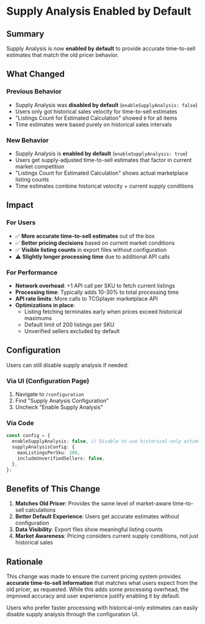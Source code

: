 # Supply Analysis Enabled by Default

## Summary

Supply Analysis is now **enabled by default** to provide accurate time-to-sell estimates that match the old pricer behavior.

## What Changed

### Previous Behavior

- Supply Analysis was **disabled by default** (`enableSupplyAnalysis: false`)
- Users only got historical sales velocity for time-to-sell estimates
- "Listings Count for Estimated Calculation" showed `0` for all items
- Time estimates were based purely on historical sales intervals

### New Behavior

- Supply Analysis is **enabled by default** (`enableSupplyAnalysis: true`)
- Users get supply-adjusted time-to-sell estimates that factor in current market competition
- "Listings Count for Estimated Calculation" shows actual marketplace listing counts
- Time estimates combine historical velocity + current supply conditions

## Impact

### For Users

- ✅ **More accurate time-to-sell estimates** out of the box
- ✅ **Better pricing decisions** based on current market conditions
- ✅ **Visible listing counts** in export files without configuration
- ⚠️ **Slightly longer processing time** due to additional API calls

### For Performance

- **Network overhead**: +1 API call per SKU to fetch current listings
- **Processing time**: Typically adds 10-30% to total processing time
- **API rate limits**: More calls to TCGplayer marketplace API
- **Optimizations in place**:
  - Listing fetching terminates early when prices exceed historical maximums
  - Default limit of 200 listings per SKU
  - Unverified sellers excluded by default

## Configuration

Users can still disable supply analysis if needed:

### Via UI (Configuration Page)

1. Navigate to `/configuration`
2. Find "Supply Analysis Configuration"
3. Uncheck "Enable Supply Analysis"

### Via Code

```typescript
const config = {
  enableSupplyAnalysis: false, // Disable to use historical-only estimates
  supplyAnalysisConfig: {
    maxListingsPerSku: 200,
    includeUnverifiedSellers: false,
  },
};
```

## Benefits of This Change

1. **Matches Old Pricer**: Provides the same level of market-aware time-to-sell calculations
2. **Better Default Experience**: Users get accurate estimates without configuration
3. **Data Visibility**: Export files show meaningful listing counts
4. **Market Awareness**: Pricing considers current supply conditions, not just historical sales

## Rationale

This change was made to ensure the current pricing system provides **accurate time-to-sell information** that matches what users expect from the old pricer, as requested. While this adds some processing overhead, the improved accuracy and user experience justify enabling it by default.

Users who prefer faster processing with historical-only estimates can easily disable supply analysis through the configuration UI.

